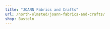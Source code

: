 ```yaml
---
title: "JOANN Fabrics and Crafts"
url: /north-olmsted/joann-fabrics-and-crafts/
shop: Basteln
---
```

